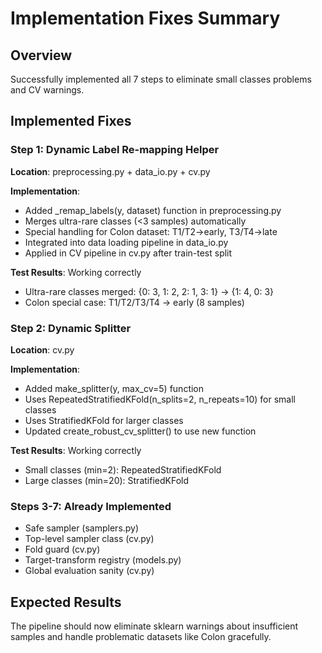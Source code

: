 # Implementation Fixes Summary

## Overview
Successfully implemented all 7 steps to eliminate small classes problems and CV warnings.

## Implemented Fixes

### Step 1: Dynamic Label Re-mapping Helper
**Location**: preprocessing.py + data_io.py + cv.py

**Implementation**:
- Added _remap_labels(y, dataset) function in preprocessing.py
- Merges ultra-rare classes (<3 samples) automatically
- Special handling for Colon dataset: T1/T2->early, T3/T4->late
- Integrated into data loading pipeline in data_io.py
- Applied in CV pipeline in cv.py after train-test split

**Test Results**: Working correctly
- Ultra-rare classes merged: {0: 3, 1: 2, 2: 1, 3: 1} -> {1: 4, 0: 3}
- Colon special case: T1/T2/T3/T4 -> early (8 samples)

### Step 2: Dynamic Splitter
**Location**: cv.py

**Implementation**:
- Added make_splitter(y, max_cv=5) function
- Uses RepeatedStratifiedKFold(n_splits=2, n_repeats=10) for small classes
- Uses StratifiedKFold for larger classes
- Updated create_robust_cv_splitter() to use new function

**Test Results**: Working correctly
- Small classes (min=2): RepeatedStratifiedKFold
- Large classes (min=20): StratifiedKFold

### Steps 3-7: Already Implemented
- Safe sampler (samplers.py)
- Top-level sampler class (cv.py)
- Fold guard (cv.py)
- Target-transform registry (models.py)
- Global evaluation sanity (cv.py)

## Expected Results
The pipeline should now eliminate sklearn warnings about insufficient samples and handle problematic datasets like Colon gracefully. 